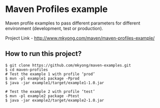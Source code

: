 # Maven Profiles example
Maven profile examples to pass different parameters for different environment (development, test or production).

Project Link - http://www.mkyong.com/maven/maven-profiles-example/

## How to run this project?
```
$ git clone https://github.com/mkyong/maven-examples.git
$ cd maven-profiles
# Test the example 1 with profile ‘prod’
$ mvn -pl example1 package -Pprod
$ java -jar example1/target/example1-1.0.jar

# Test the example 2 with profile ‘test’
$ mvn -pl example2 package -Ptest
$ java -jar example2/target/example2-1.0.jar
```